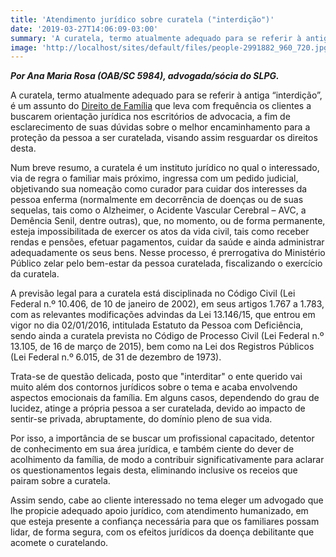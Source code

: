 ```yaml
---
title: 'Atendimento jurídico sobre curatela ("interdição")'
date: '2019-03-27T14:06:09-03:00'
summary: 'A curatela, termo atualmente adequado para se referir à antiga “interdição”, é um assunto do Direito de Família que leva com frequência os clientes a buscarem orientação jurídica nos escritórios de advocacia, a fim de esclarecimento de suas dúvidas sobre o melhor encaminhamento para a proteção da pessoa a ser curatelada, visando assim resguardar os direitos desta.'
image: 'http://localhost/sites/default/files/people-2991882_960_720.jpg'
---
```


_**Por Ana Maria Rosa (OAB/SC 5984), advogada/sócia do SLPG.**_

A curatela, termo atualmente adequado para se referir à antiga “interdição”, é um assunto do [Direito de Família](/direitos-civis) que leva com frequência os clientes a buscarem orientação jurídica nos escritórios de advocacia, a fim de esclarecimento de suas dúvidas sobre o melhor encaminhamento para a proteção da pessoa a ser curatelada, visando assim resguardar os direitos desta.

Num breve resumo, a curatela é um instituto jurídico no qual o interessado, via de regra o familiar mais próximo, ingressa com um pedido judicial, objetivando sua nomeação como curador para cuidar dos interesses da pessoa enferma (normalmente em decorrência de doenças ou de suas sequelas, tais como o Alzheimer, o Acidente Vascular Cerebral – AVC, a Demência Senil, dentre outras), que, no momento, ou de forma permanente, esteja impossibilitada de exercer os atos da vida civil, tais como receber rendas e pensões, efetuar pagamentos, cuidar da saúde e ainda administrar adequadamente os seus bens. Nesse processo, é prerrogativa do Ministério Público zelar pelo bem-estar da pessoa curatelada, fiscalizando o exercício da curatela.

A previsão legal para a curatela está disciplinada no Código Civil (Lei Federal n.º 10.406, de 10 de janeiro de 2002), em seus artigos 1.767 a 1.783, com as relevantes modificações advindas da Lei 13.146/15, que entrou em vigor no dia 02/01/2016, intitulada Estatuto da Pessoa com Deficiência, sendo ainda a curatela prevista no Código de Processo Civil (Lei Federal n.º 13.105, de 16 de março de 2015), bem como na Lei dos Registros Públicos (Lei Federal n.º 6.015, de 31 de dezembro de 1973).

Trata-se de questão delicada, posto que "interditar" o ente querido vai muito além dos contornos jurídicos sobre o tema e acaba envolvendo aspectos emocionais da família. Em alguns casos, dependendo do grau de lucidez, atinge a própria pessoa a ser curatelada, devido ao impacto de sentir-se privada, abruptamente, do domínio pleno de sua vida.

Por isso, a importância de se buscar um profissional capacitado, detentor de conhecimento em sua área jurídica, e também ciente do dever de acolhimento da família, de modo a contribuir significativamente para aclarar os questionamentos legais desta, eliminando inclusive os receios que pairam sobre a curatela.

Assim sendo, cabe ao cliente interessado no tema eleger um advogado que lhe propicie adequado apoio jurídico, com atendimento humanizado, em que esteja presente a confiança necessária para que os familiares possam lidar, de forma segura, com os efeitos jurídicos da doença debilitante que acomete o curatelando.

